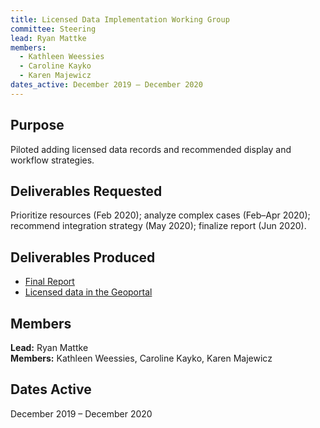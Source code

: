 ```yaml
---
title: Licensed Data Implementation Working Group
committee: Steering
lead: Ryan Mattke
members:
  - Kathleen Weessies
  - Caroline Kayko
  - Karen Majewicz
dates_active: December 2019 – December 2020
---
```


## Purpose

Piloted adding licensed data records and recommended display and workflow strategies.

## Deliverables Requested

Prioritize resources (Feb 2020); analyze complex cases (Feb–Apr 2020); recommend integration strategy (May 2020); finalize report (Jun 2020).

## Deliverables Produced

- [Final Report](../../library/licensed-data-implementation)
- [Licensed data in the Geoportal](https://geo.btaa.org/?f%5Bdct_accessRights_s%5D%5B%5D=Restricted)

## Members

**Lead:** Ryan Mattke  
**Members:** Kathleen Weessies, Caroline Kayko, Karen Majewicz

## Dates Active

December 2019 – December 2020
